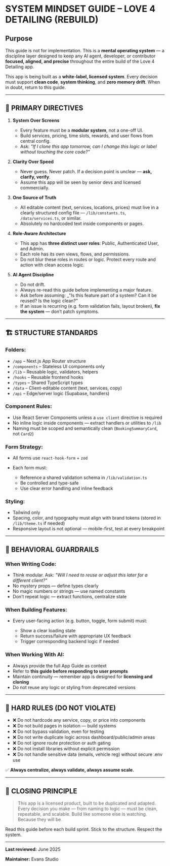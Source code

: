 # SYSTEM MINDSET GUIDE – LOVE 4 DETAILING (REBUILD)

## Purpose

This guide is not for implementation. This is a **mental operating system** — a discipline layer designed to keep any AI agent, developer, or contributor **focused, aligned, and precise** throughout the entire build of the Love 4 Detailing app.

This app is being built as a **white-label, licensed system**. Every decision must support **clean code**, **system thinking**, and **zero memory drift**. When in doubt, return to this guide.

---

## 🧭 PRIMARY DIRECTIVES

1. **System Over Screens**

   * Every feature must be a **modular system**, not a one-off UI.
   * Build services, pricing, time slots, rewards, and user flows from central config.
   * Ask: *"If I clone this app tomorrow, can I change this logic or label without touching the core code?"*

2. **Clarity Over Speed**

   * Never guess. Never patch. If a decision point is unclear — **ask, clarify, verify**.
   * Assume this app will be seen by senior devs and licensed commercially.

3. **One Source of Truth**

   * All editable content (text, services, locations, prices) must live in a clearly structured config file — `/lib/constants.ts`, `/data/services.ts`, or similar.
   * Absolutely no hardcoded text inside components or pages.

4. **Role-Aware Architecture**

   * This app has **three distinct user roles**: Public, Authenticated User, and Admin.
   * Each role has its own views, flows, and permissions.
   * Do not blur these roles in routes or logic. Protect every route and action with clean access logic.

5. **AI Agent Discipline**

   * Do not drift.
   * Always re-read this guide before implementing a major feature.
   * Ask before assuming: \_"Is this feature part of a system? Can it be reused? Is the logic clean?"
   * If an issue is recurring (e.g. form validation fails, layout broken), **fix the system** — don’t patch symptoms.

---

## 🏗️ STRUCTURE STANDARDS

### Folders:

* `/app` – Next.js App Router structure
* `/components` – Stateless UI components only
* `/lib` – Reusable logic, validators, helpers
* `/hooks` – Reusable frontend hooks
* `/types` – Shared TypeScript types
* `/data` – Client-editable content (text, services, copy)
* `/api` – Edge/server logic (Supabase, handlers)

### Component Rules:

* Use React Server Components unless a `use client` directive is required
* No inline logic inside components — extract handlers or utilities to `/lib`
* Naming must be scoped and semantically clean (`BookingSummaryCard`, not `Card2`)

### Form Strategy:

* All forms use `react-hook-form` + `zod`
* Each form must:

  * Reference a shared validation schema in `/lib/validation.ts`
  * Be controlled and type-safe
  * Use clear error handling and inline feedback

### Styling:

* Tailwind only
* Spacing, color, and typography must align with brand tokens (stored in `/lib/theme.ts` if needed)
* Responsive layout is not optional — mobile-first, test at every breakpoint

---

## 🔐 BEHAVIORAL GUARDRAILS

### When Writing Code:

* Think modular. Ask: *"Will I need to reuse or adjust this later for a different client?"*
* No mystery props — define types clearly
* No magic numbers or strings — use named constants
* Don’t repeat logic — extract functions, centralize state

### When Building Features:

* Every user-facing action (e.g. button, toggle, form submit) must:

  * Show a clear loading state
  * Return success/failure with appropriate UX feedback
  * Trigger corresponding backend logic if needed

### When Working With AI:

* Always provide the full App Guide as context
* Refer to **this guide before responding to user prompts**
* Maintain continuity — remember app is designed for **licensing and cloning**
* Do not reuse any logic or styling from deprecated versions

---

## 🚨 HARD RULES (DO NOT VIOLATE)

* ❌ Do not hardcode any service, copy, or price into components
* ❌ Do not build pages in isolation — build systems
* ❌ Do not bypass validation, even for testing
* ❌ Do not write duplicate logic across dashboard/public/admin areas
* ❌ Do not ignore route protection or auth gating
* ❌ Do not install libraries without explicit permission
* ❌ Do not handle sensitive data (emails, vehicle reg) without secure .env use

✅ **Always centralize, always validate, always assume scale.**

---

## 🧬 CLOSING PRINCIPLE

> This app is a licensed product, built to be duplicated and adapted. Every decision you make — from naming to logic — must be clean, repeatable, and scalable. Build like someone else is watching. Because they will be.

Read this guide before each build sprint.
Stick to the structure.
Respect the system.

---

**Last reviewed:** June 2025

**Maintainer:** Evans Studio

